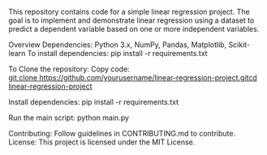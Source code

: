 This repository contains code for a simple linear regression project. The goal is to implement and demonstrate linear regression using a dataset to predict a dependent variable based on one or more independent variables.

Overview
Dependencies: Python 3.x, NumPy, Pandas, Matplotlib, Scikit-learn
To install dependencies:
    pip install -r requirements.txt

To Clone the repository:
Copy code:    
  [git clone https://github.com/yourusername/linear-regression-project.gitcd linear-regression-project](https://github.com/aryanntated/Linear_Regression.git)

Install dependencies:
      pip install -r requirements.txt

Run the main script:
      python main.py

Contributing: Follow guidelines in CONTRIBUTING.md to contribute.
License: This project is licensed under the MIT License.
